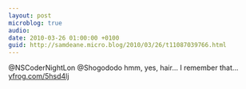 ```yaml
---
layout: post
microblog: true
audio: 
date: 2010-03-26 01:00:00 +0100
guid: http://samdeane.micro.blog/2010/03/26/t11087039766.html
---
```

@NSCoderNightLon @Shogododo hmm, yes, hair... I remember that... [yfrog.com/5hsd4lj](http://yfrog.com/5hsd4lj)
